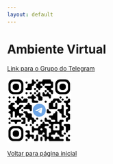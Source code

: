 ```yaml
---
layout: default
---
```


# Ambiente Virtual

[Link para o Grupo do Telegram](https://t.me/+g-nxQL9qmANiOTgx)

![QRCode - Grupo Telegram](https://raw.githubusercontent.com/d-camargo/topografia_avancada/refs/heads/master/assets/img/QR-CODE_Telegram_M.png)


[Voltar para página inicial](./)
